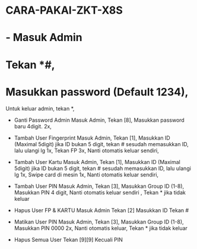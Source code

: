 # CARA-PAKAI-ZKT-X8S
# - Masuk Admin
# Tekan *#,
# Masukkan password (Default 1234),
Untuk keluar admin, tekan *,

- Ganti Password Admin
Masuk Admin,
Tekan [8],
Masukkan password baru 4digit.   2x,

- Tambah User Fingerprint 
Masuk Admin,
Tekan [1],
Masukkan ID (Maximal 5digit) jika ID bukan 5 digit, tekan # sesudah memasukkan ID, lalu ulangi lg 1x,
Tekan FP 3x,
Nanti otomatis keluar sendiri,

- Tambah User Kartu
Masuk Admin,
Tekan [1],
Masukkan ID (Maximal 5digit) jika ID bukan 5 digit, tekan # sesudah memasukkan ID, lalu ulangi lg 1x,
Swipe card di mesin 1x,
Nanti otomatis keluar sendiri,

- Tambah User PIN
Masuk Admin,
Tekan [3],
Masukkan Group ID (1-8),
Masukkan PIN 4 digit,
Nanti otomatis keluar sendiri ,
Tekan * jika tidak keluar

- Hapus User FP & KARTU
Masuk Admin
Tekan [2]
Masukkan ID
Tekan #

- Matikan User PIN
Masuk Admin,
Tekan [3],
Masukkan Group ID (1-8),
Masukkan PIN 0000 2x,
Nanti otomatis keluar,
Tekan * jika tidak keluar

- Hapus Semua User
Tekan [9][9] 
Kecuali PIN
